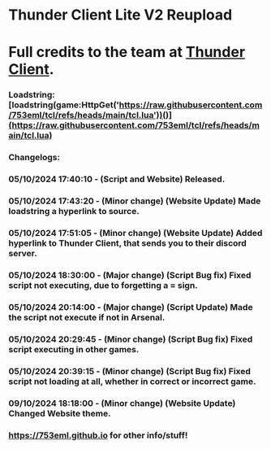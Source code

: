 # Thunder Client Lite V2 Reupload

# Full credits to the team at [Thunder Client](https://discord.gg/thunderclient).

### Loadstring: [loadstring(game:HttpGet('https://raw.githubusercontent.com/753eml/tcl/refs/heads/main/tcl.lua'))()](https://raw.githubusercontent.com/753eml/tcl/refs/heads/main/tcl.lua)

### Changelogs:

### 05/10/2024 17:40:10 - (Script and Website) Released.

### 05/10/2024 17:43:20 - (Minor change) (Website Update) Made loadstring a hyperlink to source.

### 05/10/2024 17:51:05 - (Minor change) (Website Update) Added hyperlink to Thunder Client, that sends you to their discord server.

### 05/10/2024 18:30:00 - (Major change) (Script Bug fix) Fixed script not executing, due to forgetting a = sign.

### 05/10/2024 20:14:00 - (Major change) (Script Update) Made the script not execute if not in Arsenal.

### 05/10/2024 20:29:45 - (Minor change) (Script Bug fix) Fixed script executing in other games.

### 05/10/2024 20:39:15 - (Minor change) (Script Bug fix) Fixed script not loading at all, whether in correct or incorrect game.

### 09/10/2024 18:18:00 - (Minor change) (Website Update) Changed Website theme.

### https://753eml.github.io for other info/stuff!
